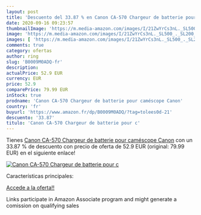 ```yaml
---
layout: post
title: 'Descuento del 33.87 % en Canon CA-570 Chargeur de batterie pour c'
date: 2020-09-16 09:23:57
thumbnailImage: 'https://m.media-amazon.com/images/I/21ZwYrCs3nL._SL500_._SL200_.jpg'
image: 'https://m.media-amazon.com/images/I/21ZwYrCs3nL._SL500_._SL200_.jpg'
images: [ 'https://m.media-amazon.com/images/I/21ZwYrCs3nL._SL500_._SL200_.jpg' ]
comments: true
category: ofertas
author: ring
slug: 'B0009M0ADQ-fr'
description:
actualPrice: 52.9 EUR
currency: EUR
price: 52.9
comparePrice: 79.99 EUR
inStock: true
prodname: 'Canon CA-570 Chargeur de batterie pour caméscope Canon'
country: 'fr'
buyurl: 'https://www.amazon.fr/dp/B0009M0ADQ/?tag=tolees0d-21'
descuento: '33.87'
titulo: 'Canon CA-570 Chargeur de batterie pour c'
---
```


Tienes [Canon CA-570 Chargeur de batterie pour caméscope Canon](https://www.amazon.fr/dp/B0009M0ADQ/?tag=tolees0d-21) con un 33.87 % de descuento con precio de oferta de 52.9 EUR (original: 79.99 EUR) en el siguiente enlace!

[![Canon CA-570 Chargeur de batterie pour c](https://m.media-amazon.com/images/I/21ZwYrCs3nL._SL500_._SL200_.jpg)](https://www.amazon.fr/dp/B0009M0ADQ/?tag=tolees0d-21)

Características principales:


[Accede a la oferta!!](https://www.amazon.fr/dp/B0009M0ADQ/?tag=tolees0d-21)

Links participate in Amazon Associate program and might generate a comission on qualifying sales


